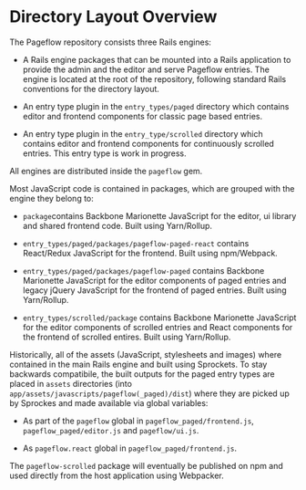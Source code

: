 # Directory Layout Overview

The Pageflow repository consists three Rails engines:

* A Rails engine packages that can be mounted into a Rails application
  to provide the admin and the editor and serve Pageflow entries. The
  engine is located at the root of the repository, following standard
  Rails conventions for the directory layout.

* An entry type plugin in the `entry_types/paged` directory which
  contains editor and frontend components for classic page based
  entries.

* An entry type plugin in the `entry_type/scrolled` directory which
  contains editor and frontend components for continuously scrolled
  entries. This entry type is work in progress.

All engines are distributed inside the `pageflow` gem.

Most JavaScript code is contained in packages, which are grouped with
the engine they belong to:

* `package`contains Backbone Marionette JavaScript for the editor, ui
  library and shared frontend code. Built using Yarn/Rollup.

* `entry_types/paged/packages/pageflow-paged-react` contains React/Redux
  JavaScript for the frontend. Built using npm/Webpack.

* `entry_types/paged/packages/pageflow-paged` contains Backbone
  Marionette JavaScript for the editor components of paged entries and
  legacy jQuery JavaScript for the frontend of paged entries. Built
  using Yarn/Rollup.

* `entry_types/scrolled/package` contains Backbone Marionette
  JavaScript for the editor components of scrolled entries and React
  components for the frontend of scrolled entires. Built using
  Yarn/Rollup.

Historically, all of the assets (JavaScript, stylesheets and images)
where contained in the main Rails engine and built using Sprockets. To
stay backwards compatibile, the built outputs for the paged entry
types are placed in `assets` directories (into
`app/assets/javascripts/pageflow(_paged)/dist`) where they are picked
up by Sprockes and made available via global variables:

* As part of the `pageflow` global in `pageflow_paged/frontend.js`,
  `pageflow_paged/editor.js` and `pageflow/ui.js`.

* As `pageflow.react` global in `pageflow_paged/frontend.js`.

The `pageflow-scrolled` package will eventually be
published on npm and used directly from the host application using
Webpacker.
